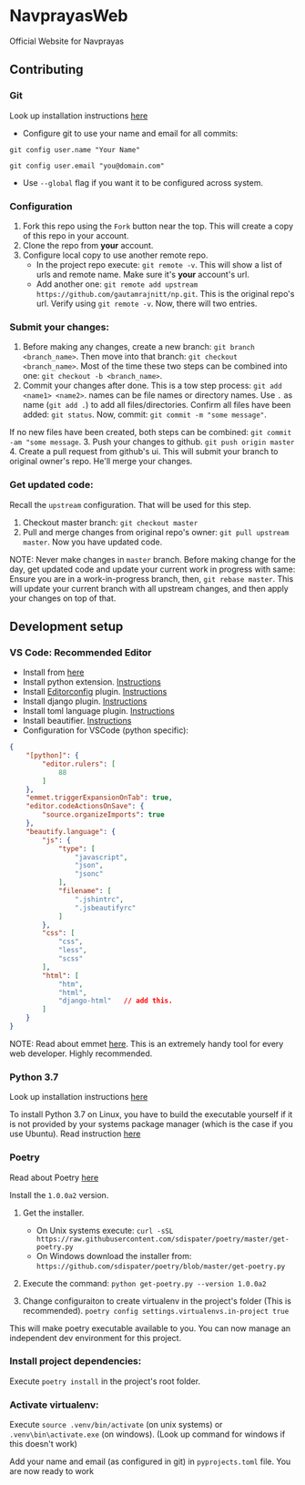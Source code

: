 # NavprayasWeb
Official Website for Navprayas

 ## Contributing

 ### Git
Look up installation instructions [here](https://git-scm.com/downloads)

 - Configure git to use your name and email for all commits:

 `git config user.name "Your Name"`

 `git config user.email "you@domain.com"`

 - Use `--global` flag if you want it to be configured across system.

 ### Configuration

 1. Fork this repo using the `Fork` button near the top. This will create a copy of this repo in your account.
2. Clone the repo from **your** account.
3. Configure local copy to use another remote repo.
    - In the project repo execute: `git remote -v`. This will show a list of urls and remote name. Make sure it's **your** account's url.
    - Add another one: `git remote add upstream https://github.com/gautamrajnitt/np.git`. This is the original repo's url. Verify using `git remote -v`. Now, there will two entries.

 ### Submit your changes:
1. Before making any changes, create a new branch: `git branch <branch_name>`. Then move into that branch: `git checkout <branch_name>`. Most of the time these two steps can be combined into one: `git checkout -b <branch_name>`.
2. Commit your changes after done. This is a tow step process: `git add <name1> <name2>`. names can be file names or directory names. Use `.` as name (`git add .`) to add all files/directories. Confirm all files have been added: `git status`. Now, commit: `git commit -m "some message"`.

 If no new files have been created, both steps can be combined: `git commit -am "some message`.
3. Push your changes to github. `git push origin master`
4. Create a pull request from github's ui. This will submit your branch to original owner's repo. He'll merge your changes.

 ### Get updated code:
Recall the `upstream` configuration. That will be used for this step.
1. Checkout master branch: `git checkout master`
2. Pull and merge changes from original repo's owner: `git pull upstream master`. Now you have updated code.

 NOTE: Never make changes in `master` branch. Before making change for the day, get updated code and update your current work in progress with same: Ensure you are in a work-in-progress branch, then, `git rebase master`. This will update your current branch with all upstream changes, and then apply your changes on top of that.

 ## Development setup

 ### VS Code: Recommended Editor

 - Install from [here](https://code.visualstudio.com/)
- Install python extension. [Instructions](https://marketplace.visualstudio.com/itemdetails?itemName=ms-python.python)
- Install [Editorconfig](https://editorconfig.org/) plugin. [Instructions](https://marketplace.visualstudio.com/itemdetails?itemName=EditorConfig.EditorConfig)
- Install django plugin. [Instructions](https://marketplace.visualstudio.com/itemdetails?itemName=batisteo.vscode-django)
- Install toml language plugin. [Instructions](https://marketplace.visualstudio.com/itemdetails?itemName=bungcip.better-toml)
- Install beautifier. [Instructions](https://marketplace.visualstudio.com/itemdetails?itemName=HookyQR.beautify)
- Configuration for VSCode (python specific):
```json
{
    "[python]": {
        "editor.rulers": [
            88
        ]
    },
    "emmet.triggerExpansionOnTab": true,
    "editor.codeActionsOnSave": {
        "source.organizeImports": true
    },
    "beautify.language": {
        "js": {
            "type": [
                "javascript",
                "json",
                "jsonc"
            ],
            "filename": [
                ".jshintrc",
                ".jsbeautifyrc"
            ]
        },
        "css": [
            "css",
            "less",
            "scss"
        ],
        "html": [
            "htm",
            "html",
            "django-html"   // add this.
        ]
    }
}
 ```

 NOTE: Read about emmet [here](https://emmet.io/). This is an extremely handy tool for every web developer. Highly recommended.

 ### Python 3.7
Look up installation instructions [here](https://www.python.org/downloads/)

 To install Python 3.7 on Linux, you have to build the executable yourself if it is not provided by your systems package manager (which is the case if you use Ubuntu).
Read instruction [here](https://linuxize.com/post/how-to-install-python-3-7-on-ubuntu-18-04/#installing-python-3-7-on-ubuntu-from-source)

 ### Poetry
Read about Poetry [here](https://poetry.eustace.io/docs/)

 Install the `1.0.0a2` version.

 1. Get the installer.
    - On Unix systems execute: `curl -sSL https://raw.githubusercontent.com/sdispater/poetry/master/get-poetry.py`
    - On Windows download the installer from: `https://github.com/sdispater/poetry/blob/master/get-poetry.py`

 2. Execute the command: `python get-poetry.py --version 1.0.0a2`

 3. Change configuraiton to create virtualenv in the project's folder (This is recommended).
    `poetry config settings.virtualenvs.in-project true`

 This will make poetry executable available to you. You can now manage an independent dev environment for this project.

 ### Install project dependencies:
Execute `poetry install` in the project's root folder.

 ### Activate virtualenv:
Execute `source .venv/bin/activate` (on unix systems) or `.venv\bin\activate.exe` (on windows). (Look up command for windows if this doesn't work)


 Add your name and email (as configured in git) in `pyprojects.toml` file. You are now ready to work
